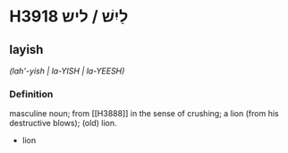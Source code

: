 # H3918 לַיִשׁ / ליש

## layish

_(lah'-yish | la-YISH | la-YEESH)_

### Definition

masculine noun; from [[H3888]] in the sense of crushing; a lion (from his destructive blows); (old) lion.

- lion
